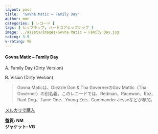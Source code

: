```yaml
---
layout: post
title:  "Govna Matic – Family Day"
author: mmr
categories: [ レコード ]
tags: [ ヒップホップ, ハードコアヒップホップ ]
image: ../assets/images/Govna Matic – Family Day.jpg
rating: 3.5
v-rating: VG
---
```


#### Govna Matic – Family Day

A. Family Day (Dirty Version)

B. Vision (Dirty Version)

> Govna Maticは、Diezzle Don & Tha GovernerのGov Mattic（Tha Governer）の別名義。このレコードでは、Redman、Pacewon、Roz、Runt Dog、Tame One、Young Zee、Commander Jesseなどが参加。

[メルカリで購入](https://jp.mercari.com/item/m48545639837)

<div class="mt-4 mb-4 d-flex align-items-center">
<strong class="mr-1">盤質: NM</strong>
</div>
<div class="mt-4 mb-4 d-flex align-items-center">
<strong class="mr-1">ジャケット: VG</strong>
</div>
